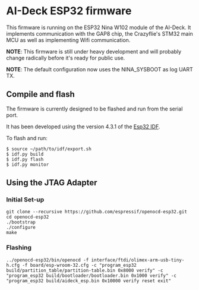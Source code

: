 # AI-Deck ESP32 firmware

This firmware is running on the ESP32 Nina W102 module of the AI-Deck. It
implements communication with the GAP8 chip, the Crazyflie's STM32 main MCU as
well as implementing Wifi communication.

**NOTE**: This firmware is still under heavy development and will probably change radically before
it's ready for public use.

**NOTE**: The default configuration now uses the NINA_SYSBOOT as log UART TX.

## Compile and flash

The firmware is currently designed to be flashed and run from the serial port.

It has been developed using the version 4.3.1 of the [Esp32 IDF].

To flash and run:
```
$ source ~/path/to/idf/export.sh
$ idf.py build
$ idf.py flash
$ idf.py monitor
```

## Using the JTAG Adapter

### Initial Set-up

```
git clone --recursive https://github.com/espressif/openocd-esp32.git
cd openocd-esp32
./bootstrap
./configure
make
```
### Flashing

```
../openocd-esp32/bin/openocd -f interface/ftdi/olimex-arm-usb-tiny-h.cfg -f board/esp-wroom-32.cfg -c "program_esp32 build/partition_table/partition-table.bin 0x8000 verify" -c "program_esp32 build/bootloader/bootloader.bin 0x1000 verify" -c "program_esp32 build/aideck_esp.bin 0x10000 verify reset exit"
```

[Esp32 IDF]: https://github.com/espressif/esp-idf.git
